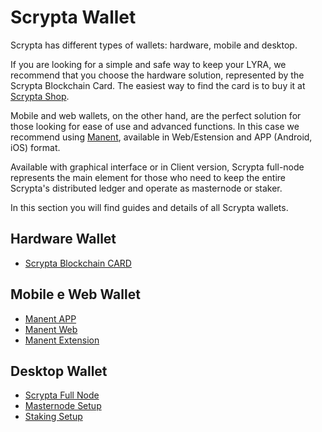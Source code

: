 # Scrypta Wallet

Scrypta has different types of wallets: hardware, mobile and desktop.

If you are looking for a simple and safe way to keep your LYRA, we recommend that you choose the hardware solution, represented by the Scrypta Blockchain Card.
The easiest way to find the card is to buy it at [Scrypta Shop](https://scrypta.shop).

Mobile and web wallets, on the other hand, are the perfect solution for those looking for ease of use and advanced functions. In this case we recommend using [Manent](https://manent.app), available in Web/Estension and APP (Android, iOS) format.

Available with graphical interface or in Client version, Scrypta full-node represents the main element for those who need to keep the entire Scrypta's distributed ledger  and operate as masternode or staker. 

In this section you will find guides and details of all Scrypta wallets.

## Hardware Wallet

- [Scrypta Blockchain CARD](hardware.md)

## Mobile e Web Wallet

- [Manent APP](manent-app.md)
- [Manent Web](manent-web.md)
- [Manent Extension](extension.md)

## Desktop Wallet

- [Scrypta Full Node](fullnode.md)
- [Masternode Setup](../masternode-setup/README.md)
- [Staking Setup](../staking-setup/README.md)
